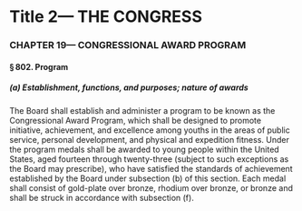 
# Title 2— THE CONGRESS
### CHAPTER 19— CONGRESSIONAL AWARD PROGRAM
#### § 802. Program
##### (a) Establishment, functions, and purposes; nature of awards

The Board shall establish and administer a program to be known as the Congressional Award Program, which shall be designed to promote initiative, achievement, and excellence among youths in the areas of public service, personal development, and physical and expedition fitness. Under the program medals shall be awarded to young people within the United States, aged fourteen through twenty-three (subject to such exceptions as the Board may prescribe), who have satisfied the standards of achievement established by the Board under subsection (b) of this section. Each medal shall consist of gold-plate over bronze, rhodium over bronze, or bronze and shall be struck in accordance with subsection (f).
